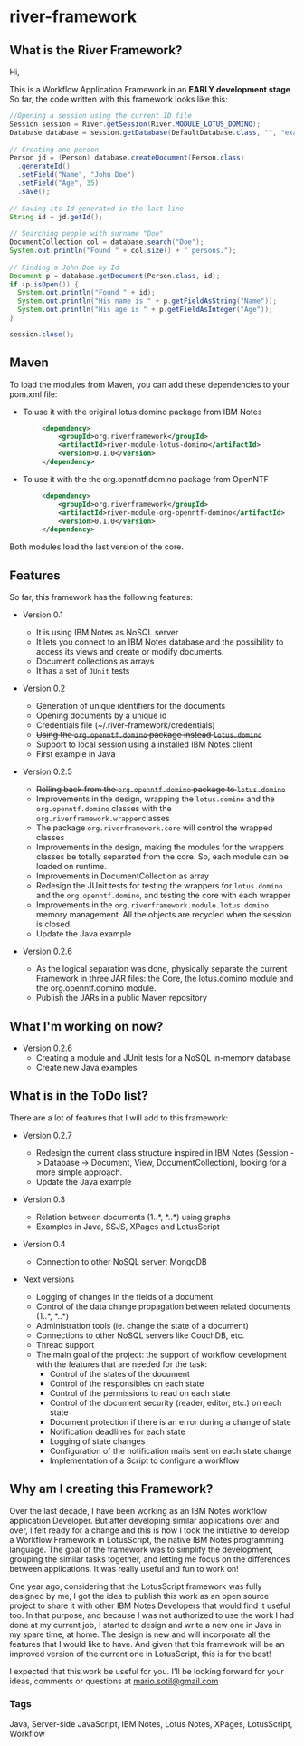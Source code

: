 # river-framework

## What is the River Framework?

Hi, 

This is a Workflow Application Framework in an **EARLY development stage**. So far, the code written with this framework looks like this:

```java
//Opening a session using the current ID file
Session session = River.getSession(River.MODULE_LOTUS_DOMINO);
Database database = session.getDatabase(DefaultDatabase.class, "", "example.nsf");
    
// Creating one person
Person jd = (Person) database.createDocument(Person.class)
  .generateId()
  .setField("Name", "John Doe")
  .setField("Age", 35)
  .save();
    
// Saving its Id generated in the last line
String id = jd.getId();
    
// Searching people with surname "Doe"				
DocumentCollection col = database.search("Doe");
System.out.println("Found " + col.size() + " persons.");
		
// Finding a John Doe by Id
Document p = database.getDocument(Person.class, id);
if (p.isOpen()) {
  System.out.println("Found " + id);
  System.out.println("His name is " + p.getFieldAsString("Name"));
  System.out.println("His age is " + p.getFieldAsInteger("Age"));
} 

session.close();
```

## Maven

To load the modules from Maven, you can add these dependencies to your pom.xml file:

- To use it with the original lotus.domino package from IBM Notes

```xml
		<dependency>
			<groupId>org.riverframework</groupId>
			<artifactId>river-module-lotus-domino</artifactId>
			<version>0.1.0</version>
		</dependency>
```

- To use it with the the org.openntf.domino package from OpenNTF

```xml
		<dependency>
			<groupId>org.riverframework</groupId>
			<artifactId>river-module-org-openntf-domino</artifactId>
			<version>0.1.0</version>
		</dependency>
```

Both modules load the last version of the core.

## Features

So far, this framework has the following features: 

- Version 0.1
  - It is using IBM Notes as NoSQL server
  - It lets you connect to an IBM Notes database and the possibility to access its views and create or modify documents.
  - Document collections as arrays
  - It has a set of `JUnit` tests

- Version 0.2
  - Generation of unique identifiers for the documents
  - Opening documents by a unique id
  - Credentials file (~/.river-framework/credentials)
  - ~~Using the `org.openntf.domino` package instead `lotus.domino`~~
  - Support to local session using a installed IBM Notes client 
  - First example in Java

- Version 0.2.5
  - ~~Rolling back from the `org.openntf.domino` package to `lotus.domino`~~
  - Improvements in the design, wrapping the `lotus.domino` and the `org.openntf.domino` classes with the `org.riverframework.wrapper`classes
  - The package `org.riverframework.core` will control the wrapped classes 
  - Improvements in the design, making the modules for the wrappers classes be totally separated from the core. So, each module can be loaded on runtime.
  - Improvements in DocumentCollection as array
  - Redesign the JUnit tests for testing the wrappers for `lotus.domino` and the `org.openntf.domino`, and testing the core with each wrapper
  - Improvements in the `org.riverframework.module.lotus.domino` memory management. All the objects are recycled when the session is closed.
  - Update the Java example

- Version 0.2.6
  - As the logical separation was done, physically separate the current Framework in three JAR files: the Core, the lotus.domino module and the org.openntf.domino module.
  - Publish the JARs in a public Maven repository

## What I'm working on now?

- Version 0.2.6
  - Creating a module and JUnit tests for a NoSQL in-memory database
  - Create new Java examples

## What is in the ToDo list?

There are a lot of features that I will add to this framework:

- Version 0.2.7
  - Redesign the current class structure inspired in IBM Notes (Session -> Database -> Document, View, DocumentCollection), looking for a more simple approach.
  - Update the Java example
  
- Version 0.3
  - Relation between documents (1..\*, \*..\*) using graphs
  - Examples in Java, SSJS, XPages and LotusScript
  
- Version 0.4
  - Connection to other NoSQL server: MongoDB
  
- Next versions
  - Logging of changes in the fields of a document
  - Control of the data change propagation between related documents (1..\*, \*..\*)
  - Administration tools (ie. change the state of a document)
  - Connections to other NoSQL servers like CouchDB, etc.
  - Thread support
  - The main goal of the project: the support of workflow development with the features that are needed for the task:
    - Control of the states of the document
    - Control of the responsibles on each state
    - Control of the permissions to read on each state
    - Control of the document security (reader, editor, etc.) on each state
    - Document protection if there is an error during a change of state
    - Notification deadlines for each state
    - Logging of state changes
    - Configuration of the notification mails sent on each state change
    - Implementation of a Script to configure a workflow
  

## Why am I creating this Framework?

Over the last decade, I have been working as an IBM Notes workflow application Developer. But after developing similar applications over and over, I felt ready for a change and this is how I took the initiative to develop a Workflow Framework in LotusScript, the native IBM Notes programming language. The goal of the framework was to simplify the development, grouping the similar tasks together, and letting me focus on the differences between applications. It was really useful and fun to work on!

One year ago, considering that the LotusScript framework was fully designed by me, I got the idea to publish this work as an open source project to share it with other IBM Notes Developers that would find it useful too. In that purpose, and because I was not authorized to use the work I had done at my current job, I started to design and write a new one in Java in my spare time, at home. The design is new and will incorporate all the features that I would like to have. And given that this framework will be an improved version of the current one in LotusScript, this is for the best!

I expected that this work be useful for you. I'll be looking forward for your ideas, comments or questions at mario.sotil@gmail.com


### Tags

Java, Server-side JavaScript, IBM Notes, Lotus Notes, XPages, LotusScript, Workflow




